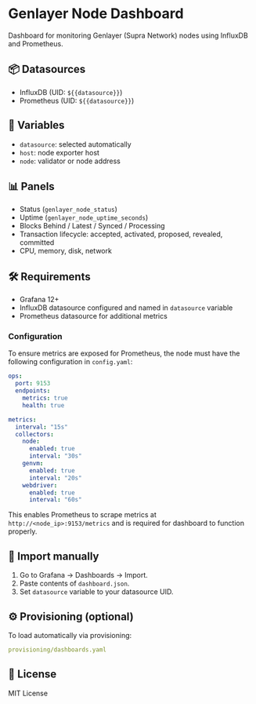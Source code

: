 # Genlayer Node Dashboard

Dashboard for monitoring Genlayer (Supra Network) nodes using InfluxDB and Prometheus.

## 📦 Datasources

- InfluxDB (UID: `${{datasource}}`)
- Prometheus (UID: `${{datasource}}`)

## 🔧 Variables

- `datasource`: selected automatically
- `host`: node exporter host
- `node`: validator or node address

## 📊 Panels

- Status (`genlayer_node_status`)
- Uptime (`genlayer_node_uptime_seconds`)
- Blocks Behind / Latest / Synced / Processing
- Transaction lifecycle: accepted, activated, proposed, revealed, committed
- CPU, memory, disk, network

## 🛠 Requirements

- Grafana 12+
- InfluxDB datasource configured and named in `datasource` variable
- Prometheus datasource for additional metrics

### Configuration

To ensure metrics are exposed for Prometheus, the node must have the following configuration in `config.yaml`:

```yaml
ops:
  port: 9153
  endpoints:
    metrics: true
    health: true

metrics:
  interval: "15s"
  collectors:
    node:
      enabled: true
      interval: "30s"
    genvm:
      enabled: true
      interval: "20s"
    webdriver:
      enabled: true
      interval: "60s"
```

This enables Prometheus to scrape metrics at `http://<node_ip>:9153/metrics` and is required for dashboard to function properly.

## 🚀 Import manually

1. Go to Grafana → Dashboards → Import.
2. Paste contents of `dashboard.json`.
3. Set `datasource` variable to your datasource UID.

## ⚙️ Provisioning (optional)

To load automatically via provisioning:

```yaml
provisioning/dashboards.yaml
```

## 🪪 License

MIT License
